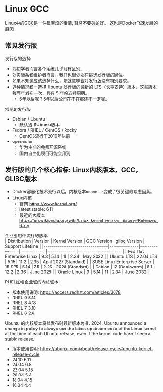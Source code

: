# Linux GCC

Linux中的GCC是一件很麻烦的事情, 轻易不要碰的好。
这也是Docker飞速发展的原因

## 常见发行版

发行版的选择
- 对初学者而言各个系统几乎没有区别。
- 对实际系统维护者而言，我们也很少处在挑选发行版的岗位。
- 如果不知道应该选择什么，那就意味着对发行版没有特别要求。
- 这种情况统一选择 Ubuntu 发行版的最新的 LTS（长期支持）版本，这些版本每两年发布一次，具有 5 年的支持周期。
  - 5年以后呢？5年以后公司在不在都还不一定呢。

常见的发行版
- Debian / Ubuntu
  - 默认选择Ubuntu版本
- Fedora / RHEL / CentOS / Rocky
  - CentOS流行于2010年以前
- openeuler
  - 华为主推的免费开源系统
  - 国内自主化项目可能会用到

## 发行版的几个核心指标: Linux内核版本，GCC，GLIBC版本

- Docker容器化技术流行以后，内核版本`uname -r`变成了很关键的考虑因素。
- Linux内核
  - 官网 https://www.kernel.org/
  - latest stable:   6.11
  - 最近的大版本 https://en.wikipedia.org/wiki/Linux_kernel_version_history#Releases_6.x.y

企业引用中流行的版本  
| Distribution                    | Version       | Kernel Version | GCC Version | glibc Version | Support Lifetime      |
|---------------------------------|---------------|----------------|-------------|---------------|-----------------------|
| Red Hat Enterprise Linux        | 9.3           | 5.14           | 11          | 2.34          | May 2032              |
| Ubuntu LTS                      | 22.04 LTS     | 5.15           | 11.2        | 2.35          | April 2027 (Standard) |
| SUSE Linux Enterprise Server    | 15 SP5        | 5.14           | 7.5         | 2.26          | 2028 (Standard)       |
| Debian                          | 12 (Bookworm) | 6.1            | 12.2        | 2.36          | June 2028             |
| Oracle Linux                    | 9             | 5.14           | 11          | 2.34          | June 2032             |

RHEL红帽企业版的内核版本: 
- 版本使用说明: https://access.redhat.com/articles/3078
- RHEL 9 5.14
- RHEL 8 4.18
- RHEL 7 3.10
- RHEL 6 2.6

Ubuntu 的内核版本将以发布时最新版本为准. 2024, Ubuntu announced a change in policy to always use the latest upstream code of the Linux kernel at the time of each Ubuntu release, even if the kernel code hasn't seen a stable release.
- 版本使用说明: https://ubuntu.com/about/release-cycle#ubuntu-kernel-release-cycle
- 24.10 6.11
- 24.04 6.8
- 22.04 5.15
- 20.04 5.4
- 18.04 4.15
- 16.04 4.4
